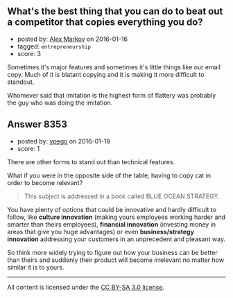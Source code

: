 ## What's the best thing that you can do to beat out a competitor that copies everything you do?

- posted by: [Alex Markov](https://stackexchange.com/users/1814004/alex-markov) on 2016-01-16
- tagged: `entrepreneurship`
- score: 3

<p>Sometimes it's major features and sometimes it's little things like our email copy. Much of it is blatant copying and it is making it more difficult to standout. </p>

<p>Whomever said that imitation is the highest form of flattery was probably the guy who was doing the imitation.</p>



## Answer 8353

- posted by: [vpego](https://stackexchange.com/users/7073322/vpego) on 2016-01-18
- score: 1

<p>There are other forms to stand out than technical features. </p>

<p>What if you were in the opposite side of the table, having to copy cat in order to become relevant?</p>

<blockquote>
  <p>This subject is addressed in a book called BLUE OCEAN STRATEGY.</p>
</blockquote>

<p>You have plenty of options that could be innovative and hardly difficult to follow, like <strong>culture innovation</strong> (making yours employees working harder and smarter than theirs employees), <strong>financial innovation</strong> (investing money in areas that give you huge advantages) or even <strong>business/strategy innovation</strong> addressing your customers in an unprecedent and pleasant way.</p>

<p>So think more widely trying to figure out how your business can be better than theirs and suddenly their product will become irrelevant no matter how similar it is to yours.</p>




---

All content is licensed under the [CC BY-SA 3.0 license](https://creativecommons.org/licenses/by-sa/3.0/).
